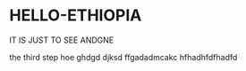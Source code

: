 # HELLO-ETHIOPIA
IT IS JUST TO SEE ANDGNE

the third step
hoe ghdgd djksd
ffgadadmcakc
hfhadhfdfhadfd
